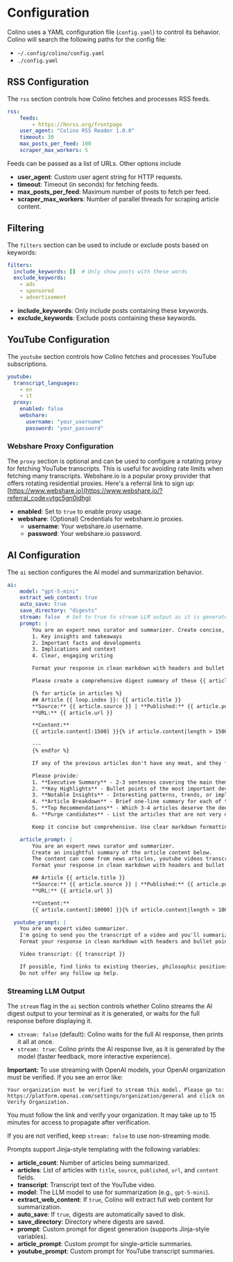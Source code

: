 # Configuration

Colino uses a YAML configuration file (`config.yaml`) to control its behavior. Colino will search the following paths for the config file:
- `~/.config/colino/config.yaml`
- `./config.yaml`

## RSS Configuration
The `rss` section controls how Colino fetches and processes RSS feeds.
```yaml
rss:
    feeds:
        - https://hnrss.org/frontpage
    user_agent: "Colino RSS Reader 1.0.0"
    timeout: 30
    max_posts_per_feed: 100
    scraper_max_workers: 5
```
Feeds can be passed as a list of URLs. Other options include
- **user_agent**: Custom user agent string for HTTP requests.
- **timeout**: Timeout (in seconds) for fetching feeds.
- **max_posts_per_feed**: Maximum number of posts to fetch per feed.
- **scraper_max_workers**: Number of parallel threads for scraping article content.

## Filtering
The `filters` section can be used to include or exclude posts based on keywords:
```yaml
filters:
  include_keywords: []  # Only show posts with these words
  exclude_keywords:
    - ads
    - sponsored
    - advertisement
```
- **include_keywords**: Only include posts containing these keywords.
- **exclude_keywords**: Exclude posts containing these keywords.

## YouTube Configuration
The `youtube` section controls how Colino fetches and processes YouTube subscriptions.
```yaml
youtube:
  transcript_languages:
    - en
    - it
  proxy:
    enabled: false
    webshare:
      username: "your_username"
      password: "your_password"
```

### Webshare Proxy Configuration
The `proxy` section is optional and can be used to configure a rotating proxy for fetching YouTube transcripts. This is useful for avoiding rate limits when fetching many transcripts.
Webshare.io is a popular proxy provider that offers rotating residential proxies. Here's a referral link to sign up: [https://www.webshare.io](https://www.webshare.io/?referral_code=vtgc5gn0jdhg)
- **enabled**: Set to `true` to enable proxy usage.
- **webshare**: (Optional) Credentials for webshare.io proxies.
  - **username**: Your webshare.io username.
  - **password**: Your webshare.io password.

## AI Configuration
The `ai` section configures the AI model and summarization behavior.
```yaml
ai:
    model: "gpt-5-mini"
    extract_web_content: true
    auto_save: true
    save_directory: "digests"
    stream: false  # Set to true to stream LLM output as it is generated (see below)
    prompt: |
        You are an expert news curator and summarizer. Create concise, insightful summaries of news articles and blog posts. Focus on:
        1. Key insights and takeaways
        2. Important facts and developments
        3. Implications and context
        4. Clear, engaging writing

        Format your response in clean markdown with headers and bullet points.

        Please create a comprehensive digest summary of these {{ article_count }} recent articles/posts:

        {% for article in articles %}
        ## Article {{ loop.index }}: {{ article.title }}
        **Source:** {{ article.source }} | **Published:** {{ article.published }}
        **URL:** {{ article.url }}

        **Content:**
        {{ article.content[:1500] }}{% if article.content|length > 1500 %}...{% endif %}

        ---
        {% endfor %}

        If any of the previous articles don't have any meat, and they feel very clickbaity, make a note. We'll share a list later.

        Please provide:
        1. **Executive Summary** - 2-3 sentences covering the main themes across all {{ article_count }} articles
        2. **Key Highlights** - Bullet points of the most important developments (include most articles)
        3. **Notable Insights** - Interesting patterns, trends, or implications you see
        4. **Article Breakdown** - Brief one-line summary for each of the {{ article_count }} article together with the link of the article and the source.
        5. **Top Recommendations** - Which 3-4 articles deserve the deepest attention and why. Add the link to the article.
        6. **Purge candidates** - List the articles that are not very novel and that you suggest to remove, and the reason why.

        Keep it concise but comprehensive. Use clear markdown formatting. Do not offer any follow up help.

    article_prompt: |
        You are an expert news curator and summarizer.
        Create an insightful summary of the article content below.
        The content can come from news articles, youtube videos transcripts or blog posts.
        Format your response in clean markdown with headers and bullet points if required.

        ## Article {{ article.title }}
        **Source:** {{ article.source }} | **Published:** {{ article.published }}
        **URL:** {{ article.url }}

        **Content:**
        {{ article.content[:10000] }}{% if article.content|length > 10000 %}...{% endif %}

  youtube_prompt: |
    You are an expert video summarizer.
    I'm going to send you the transcript of a video and you'll summarize it for me.
    Format your response in clean markdown with headers and bullet points if required.

    Video transcript: {{ transcript }}

    If possible, find links to existing theories, philosophic positions, trends and suggest possible follow ups. If not, don't mention any of that.
    Do not offer any follow up help.
```

### Streaming LLM Output

The `stream` flag in the `ai` section controls whether Colino streams the AI digest output to your terminal as it is generated, or waits for the full response before displaying it.

- `stream: false` (default): Colino waits for the full AI response, then prints it all at once.
- `stream: true`: Colino prints the AI response live, as it is generated by the model (faster feedback, more interactive experience).

**Important:**
To use streaming with OpenAI models, your OpenAI organization must be verified. If you see an error like:

```
Your organization must be verified to stream this model. Please go to: https://platform.openai.com/settings/organization/general and click on Verify Organization.
```

You must follow the link and verify your organization. It may take up to 15 minutes for access to propagate after verification.

If you are not verified, keep `stream: false` to use non-streaming mode.

Prompts support Jinja-style templating with the following variables:
- **article_count**: Number of articles being summarized.
- **articles**: List of articles with `title`, `source`, `published`,
    `url`, and `content` fields.
- **transcript**: Transcript text of the YouTube video.
- **model**: The LLM model to use for summarization (e.g., `gpt-5-mini`).
- **extract_web_content**: If `true`, Colino will extract full web content for summarization.
- **auto_save**: If `true`, digests are automatically saved to disk.
- **save_directory**: Directory where digests are saved.
- **prompt**: Custom prompt for digest generation (supports Jinja-style variables).
- **article_prompt**: Custom prompt for single-article summaries.
- **youtube_prompt**: Custom prompt for YouTube transcript summaries.
